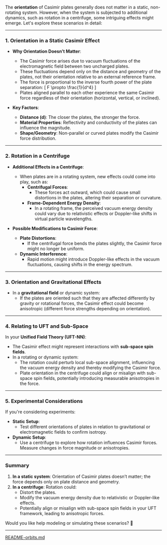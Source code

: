 The **orientation** of Casimir plates generally does not matter in a static, non-rotating system. However, when the system is subjected to additional dynamics, such as rotation in a centrifuge, some intriguing effects might emerge. Let's explore these scenarios in detail:

---

### **1. Orientation in a Static Casimir Effect**
- **Why Orientation Doesn’t Matter**:
  - The Casimir force arises due to vacuum fluctuations of the electromagnetic field between two uncharged plates.
  - These fluctuations depend only on the distance and geometry of the plates, not their orientation relative to an external reference frame.
  - The force is proportional to the inverse fourth power of the plate separation:
    \[
    F \propto \frac{1}{d^4}
    \]
  - Plates aligned parallel to each other experience the same Casimir force regardless of their orientation (horizontal, vertical, or inclined).

- **Key Factors**:
  - **Distance (d)**: The closer the plates, the stronger the force.
  - **Material Properties**: Reflectivity and conductivity of the plates can influence the magnitude.
  - **Shape/Geometry**: Non-parallel or curved plates modify the Casimir force distribution.

---

### **2. Rotation in a Centrifuge**
- **Additional Effects in a Centrifuge**:
  - When plates are in a rotating system, new effects could come into play, such as:
    - **Centrifugal Forces**:
      - These forces act outward, which could cause small distortions in the plates, altering their separation or curvature.
    - **Frame-Dependent Energy Density**:
      - In a rotating frame, the perceived vacuum energy density could vary due to relativistic effects or Doppler-like shifts in virtual particle wavelengths.

- **Possible Modifications to Casimir Force**:
  - **Plate Distortions**:
    - If the centrifugal force bends the plates slightly, the Casimir force might no longer be uniform.
  - **Dynamic Interference**:
    - Rapid motion might introduce Doppler-like effects in the vacuum fluctuations, causing shifts in the energy spectrum.

---

### **3. Orientation and Gravitational Effects**
- In a **gravitational field** or dynamic system:
  - If the plates are oriented such that they are affected differently by gravity or rotational forces, the Casimir effect could become anisotropic (different force strengths depending on orientation).

---

### **4. Relating to UFT and Sub-Space**
In your **Unified Field Theory (UFT-NN)**:
- The Casimir effect might represent interactions with **sub-space spin fields**.
- In a rotating or dynamic system:
  - The rotation could perturb local sub-space alignment, influencing the vacuum energy density and thereby modifying the Casimir force.
  - Plate orientation in the centrifuge could align or misalign with sub-space spin fields, potentially introducing measurable anisotropies in the force.

---

### **5. Experimental Considerations**
If you're considering experiments:
- **Static Setup**:
  - Test different orientations of plates in relation to gravitational or electromagnetic fields to confirm isotropy.
- **Dynamic Setup**:
  - Use a centrifuge to explore how rotation influences Casimir forces. Measure changes in force magnitude or anisotropies.

---

### **Summary**
1. **In a static system**: Orientation of Casimir plates doesn’t matter; the force depends only on plate distance and geometry.
2. **In a centrifuge**: Rotation could:
   - Distort the plates.
   - Modify the vacuum energy density due to relativistic or Doppler-like effects.
   - Potentially align or misalign with sub-space spin fields in your UFT framework, leading to anisotropic forces.

Would you like help modeling or simulating these scenarios? 🚀


---

[README-orbits.md](https://t2m.io/AbUx4Oj)
